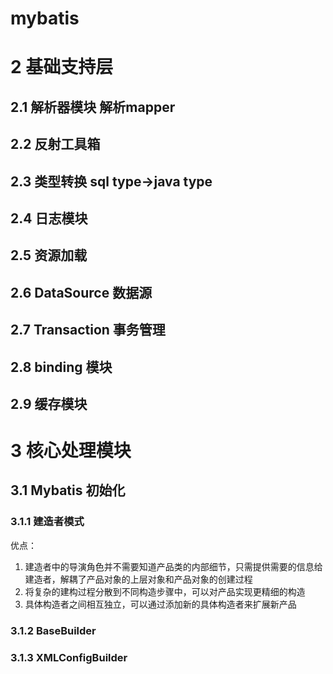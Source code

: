 # mybatis

# 2 基础支持层

## 2.1 解析器模块 解析mapper

## 2.2 反射工具箱

## 2.3 类型转换 sql type->java type

## 2.4 日志模块

## 2.5 资源加载

## 2.6 DataSource 数据源

## 2.7 Transaction 事务管理

## 2.8 binding 模块

## 2.9 缓存模块

# 3 核心处理模块

## 3.1 Mybatis 初始化
### 3.1.1 建造者模式
优点： 
1. 建造者中的导演角色并不需要知道产品类的内部细节，只需提供需要的信息给建造者，解耦了产品对象的上层对象和产品对象的创建过程
2. 将复杂的建构过程分散到不同构造步骤中，可以对产品实现更精细的构造
3. 具体构造者之间相互独立，可以通过添加新的具体构造者来扩展新产品

### 3.1.2 BaseBuilder

### 3.1.3 XMLConfigBuilder
